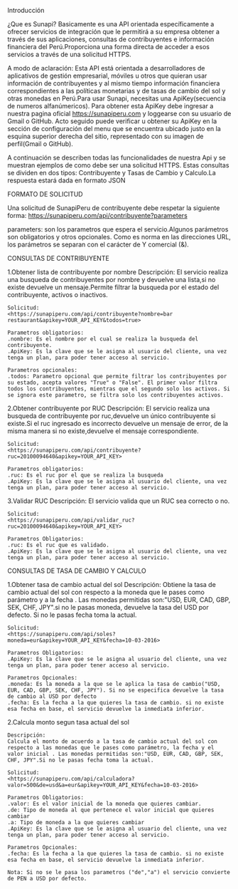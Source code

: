 Introducción

¿Que es Sunapi?
Basicamente  es una API orientada específicamente a ofrecer servicios de integración que le permitirá a su empresa obtener a través de sus aplicaciones, consultas de contribuyentes e información financiera del Perú.Proporciona una forma directa de acceder a esos servicios a través de una solicitud HTTPS.

A modo de aclaración:
Esta API está orientada a desarrolladores de aplicativos de gestión empresarial, móviles u otros que quieran usar información de contribuyentes y al mismo tiempo información financiera correspondientes a las políticas monetarias y de tasas de cambio del sol y otras monedas en Perú.Para usar Sunapi, necesitas una ApiKey(secuencia de numeros alfanúmericos). Para obtener esta ApiKey debe ingresar a nuestra pagina oficial <https://sunapiperu.com> y loggearse con su usuario de Gmail o GitHub. Acto seguido puede verificar u obtener su ApiKey en la sección de configuración del menu que se encuentra ubicado justo en la esquina superior derecha del sitio, representado con su imagen de perfil(Gmail o GitHub).

A continuación se describen todas las funcionalidades de nuestra Api y se muestran ejemplos de como debe ser una solicitud HTTPS. Estas consultas se dividen en dos tipos: Contribuyente y Tasas de Cambio y Calculo.La respuesta estará dada en formato JSON

FORMATO DE SOLICITUD

Una solicitud de SunapiPeru de contribuyente debe respetar la siguiente forma:
<https://sunapiperu.com/api/contribuyente?parameters>

parameters: son los parametros que espera el servicio.Algunos parámetros son obligatorios y otros opcionales. Como es norma en las direcciones URL, los parámetros se separan con el carácter de Y comercial (&).


CONSULTAS DE CONTRIBUYENTE

1.Obtener lista de contribuyente por nombre
	Descripción:
	El servicio realiza una busqueda de contribuyentes por nombre y devuelve una lista,si no existe devuelve un mensaje.Permite filtrar la busqueda por el estado del contribuyente, activos o inactivos.

	Solicitud:
	<https://sunapiperu.com/api/contribuyente?nombre=bar restaurant&apikey=YOUR_API_KEY&todos=true>

	Parametros obligatorios:
	.nombre: Es el nombre por el cual se realiza la busqueda del contribuyente.
	.ApiKey: Es la clave que se le asigna al usuario del cliente, una vez tenga un plan, para poder tener acceso al servicio.

	Parametros opcionales:
	.todos: Parametro opcional que permite filtrar los contribuyentes por su estado, acepta valores "True" o "False". El primer valor filtra todos los contribuyentes, mientras que el segundo solo los activos. Si se ignora este parametro, se filtra solo los contribuyentes activos.

2.Obtener contribuyente por RUC
	Descripción:
	El servicio realiza una busqueda de contribuyente por ruc,devuelve un único contribuyente si existe.Si el ruc ingresado es incorrecto devuelve un mensaje de error, de la misma manera si no existe,devuelve el mensaje correspondiente.

	Solicitud:
	<https://sunapiperu.com/api/contribuyente?ruc=20100094640&apikey=YOUR_API_KEY>

	Parametros obligatorios:
	.ruc: Es el ruc por el que se realiza la busqueda
	.ApiKey: Es la clave que se le asigna al usuario del cliente, una vez tenga un plan, para poder tener acceso al servicio.

3.Validar RUC
	Descripción:
	El servicio valida que un RUC sea correcto o no.

	Solicitud:
	<https://sunapiperu.com/api/validar_ruc?ruc=20100094640&apikey=YOUR_API_KEY>

	Parametros Obligatorios:
	.ruc: Es el ruc que es validado.
	.ApiKey: Es la clave que se le asigna al usuario del cliente, una vez tenga un plan, para poder tener acceso al servicio.

CONSULTAS DE TASA DE CAMBIO Y CALCULO

1.Obtener tasa de cambio actual del sol
	Descripción:
	Obtiene la tasa de cambio actual del sol con respecto a la moneda que le pases como parámetro y a la fecha . Las monedas permitidas son:"USD, EUR, CAD, GBP, SEK, CHF, JPY".si no le pasas moneda, devuelve la tasa del USD por defecto. Si no le pasas fecha toma la actual.

	Solicitud:
	<https://sunapiperu.com/api/soles?moneda=eur&apikey=YOUR_API_KEY&fecha=10-03-2016>

	Parametros Obligatorios:
	.ApiKey: Es la clave que se le asigna al usuario del cliente, una vez tenga un plan, para poder tener acceso al servicio.

	Parametros Opcionales:
	.moneda: Es la moneda a la que se le aplica la tasa de cambio("USD, EUR, CAD, GBP, SEK, CHF, JPY"). Si no se especifica devuelve la tasa de cambio al USD por defecto
	.fecha: Es la fecha a la que quieres la tasa de cambio. si no existe esa fecha en base, el servicio devuelve la inmediata inferior.

2.Calcula monto segun tasa actual del sol

	Descripción:
	Calcula el monto de acuerdo a la tasa de cambio actual del sol con respecto a las monedas que le pases como parámetro, la fecha y el valor inicial . Las monedas permitidas son:"USD, EUR, CAD, GBP, SEK, CHF, JPY".Si no le pasas fecha toma la actual.

	Solicitud:
	<https://sunapiperu.com/api/calculadora?valor=500&de=usd&a=eur&apikey=YOUR_API_KEY&fecha=10-03-2016>

	Parametros Obligatorios:
	.valor: Es el valor inicial de la moneda que quieres cambiar.
	.de: Tipo de moneda al que pertenece el valor inicial que quieres cambiar
	.a: Tipo de moneda a la que quieres cambiar
	.ApiKey: Es la clave que se le asigna al usuario del cliente, una vez tenga un plan, para poder tener acceso al servicio.

	Parametros Opcionales:	
	.fecha: Es la fecha a la que quieres la tasa de cambio. si no existe esa fecha en base, el servicio devuelve la inmediata inferior.

	Nota: Si no se le pasa los parametros ("de","a") el servicio convierte de PEN a USD por defecto.








